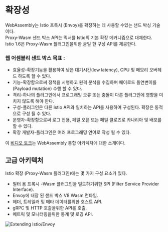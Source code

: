 # 확장성

WebAssembly는 Istio 프록시 (Envoy)를 확장하는 데 사용할 수있는 샌드 박싱 기술이다.   
Proxy-Wasm 샌드 박스 API는 믹서를 Istio의 기본 확장 메커니즘으로 대체한다.   
Istio 1.6은 Proxy-Wasm 플러그인을위한 균일 한 구성 API를 제공한다.   

### 웹 어셈블리 샌드 박스 목표 :

- 효율성-확장기능을 활용하여 낮은 대기시간(low latency), CPU 및 메모리 오버헤드 하도록 할 수 있다.
- 기능-확장함으로써 정책을 시행하고 원격 분석을 수집하며 페이로드 돌연변이를(Payload mutation) 수행 할 수 있다.
- 격리-하나의 플러그인에서 프로그래밍 오류 또는 충돌이 다른 플러그인에 영향을 미치지 않도록 해야 한다.
- 구성-플러그인은 다른 Istio API와 일치하는 API를 사용하여 구성된다. 확장은 동적으로 구성 될 수 있다.
- 운영자-확장함으로써 로그 전용, 페일 오픈 또는 페일 클로즈로 카나리아 및 배포를 할 수 있다.
- 확장 개발자-플러그인은 여러 프로그래밍 언어로 작성 될 수 있다.   
   
이 [비디오 토크](https://www.youtube.com/watch?v=XdWmm_mtVXI&feature=youtu.be, "비디오토크")는 WebAssembly 통합 아키텍처에 대한 소개이다.

## 고급 아키텍처
Istio 확장 (Proxy-Wasm 플러그인)에는 몇 가지 구성 요소가 있다.

- 필터 용 프록시 -Wasm 플러그인을 빌드하기위한 SPI (Filter Service Provider Interface).
- Envoy에 내장 된 샌드 박스 V8 Wasm 런타임.
- 헤더, 트레일러 및 메타 데이터를위한 호스트 API.
- gRPC 및 HTTP 호출을위한 API를 호출.
- 메트릭 및 모니터링을위한 통계 및 로깅 API.   
   
![Extending Istio/Envoy](https://istio.io/latest/docs/concepts/wasm/extending.svg)
